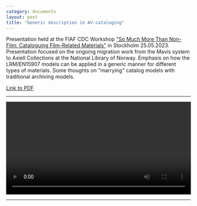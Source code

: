 ```yaml
---
category: documents
layout: post
title: "Generic description in AV-cataloging"
---
```


Presentation held at the FIAF CDC Workshop ["So Much More Than Non-Film: Cataloguing Film-Related Materials"](https://www.fiafnet.org/pages/Training/CDC-Workshop-2023-Film-related-Materials.html) in Stockholm 25.05.2023. Presentation focused on the ongoing migration work from the Mavis system to Axiell Collections at the National Library of Norway. Emphasis on how the LRM/EN15907 models can be applied in a generic manner for different types of materials. Some thoughts on "marrying" catalog models with traditional archiving models.

[Link to PDF](/assets/pdf/CDC-Workshop-25052023.pdf)

---

<video width="100%" controls>
  <source src="assets/mov/CDC-Workshop-25052023.m4v" type="video/mp4">
</video>

---

